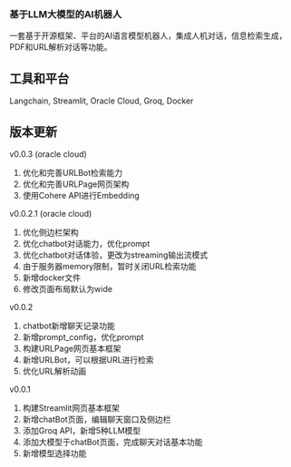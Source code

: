 ### 基于LLM大模型的AI机器人
一套基于开源框架、平台的AI语言模型机器人，集成人机对话，信息检索生成，PDF和URL解析对话等功能。

## 工具和平台
Langchain, Streamlit, Oracle Cloud, Groq, Docker

## 版本更新
v0.0.3 (oracle cloud)
1. 优化和完善URLBot检索能力
2. 优化和完善URLPage网页架构
2. 使用Cohere API进行Embedding

v0.0.2.1 (oracle cloud)
1. 优化侧边栏架构
2. 优化chatbot对话能力，优化prompt
3. 优化chatbot对话体验，更改为streaming输出流模式
4. 由于服务器memory限制，暂时关闭URL检索功能
5. 新增docker文件
6. 修改页面布局默认为wide

v0.0.2
1. chatbot新增聊天记录功能
2. 新增prompt_config，优化prompt
3. 构建URLPage网页基本框架
4. 新增URLBot，可以根据URL进行检索
5. 优化URL解析动画



v0.0.1
1. 构建Streamlit网页基本框架
2. 新增chatBot页面，编辑聊天窗口及侧边栏
3. 添加Groq API，新增5种LLM模型
4. 添加大模型于chatBot页面，完成聊天对话基本功能
5. 新增模型选择功能

